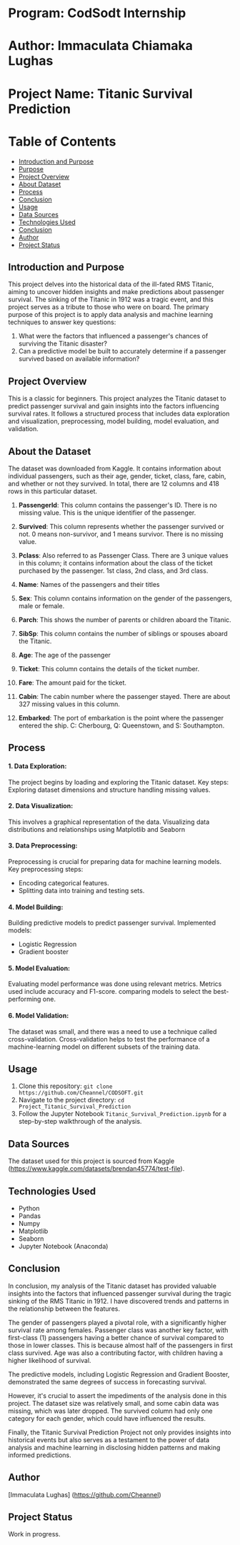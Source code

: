 # Program: CodSodt Internship

# Author: Immaculata Chiamaka Lughas

# Project Name: Titanic Survival Prediction

# Table of Contents
- [Introduction and Purpose](#Introduction-and-Purpose)
- [Purpose](#Purpose)
- [Project Overview](#Project-Overview)
- [About Dataset](#About-Dataset)
- [Process](#Process)
- [Conclusion](#Conclusion)
- [Usage](#Usage)
- [Data Sources](#Data-Sources)
- [Technologies Used](#Technologies-Used)
- [Conclusion](#Conclusion)
- [Author](#Author)
- [Project Status](Project-Status)

## Introduction and Purpose
This project delves into the historical data of the ill-fated RMS Titanic, aiming to uncover hidden insights and make predictions about passenger survival. The sinking of the Titanic in 1912 was a tragic event, and this project serves as a tribute to those who were on board.
The primary purpose of this project is to apply data analysis and machine learning techniques to answer key questions:

1. What were the factors that influenced a passenger's chances of surviving the Titanic disaster?
2. Can a predictive model be built to accurately determine if a passenger survived based on available information?

## Project Overview
This is a classic for beginners. This project analyzes the Titanic dataset to predict passenger survival and gain insights into the factors influencing survival rates. It follows a structured process that includes data exploration and visualization, preprocessing, model building, model evaluation, and validation.

## About the Dataset
The dataset was downloaded from Kaggle. It contains information about individual passengers, such as their age, gender, ticket, class, fare, cabin, and whether or not they survived. In total, there are 12 columns and 418 rows in this particular dataset.

1. **PassengerId**: This column contains the passenger's ID. There is no missing value. This is the unique identifier of the passenger.

2. **Survived**: This column represents whether the passenger survived or not. 0 means non-survivor, and 1 means survivor. There is no missing value.

3. **Pclass**: Also referred to as Passenger Class. There are 3 unique values in this column; it contains information about the class of the ticket purchased by the passenger. 1st class, 2nd class, and 3rd class.

4. **Name**: Names of the passengers and their titles

5. **Sex**: This column contains information on the gender of the passengers, male or female.

6. **Parch**: This shows the number of parents or children aboard the Titanic.

7. **SibSp**: This column contains the number of siblings or spouses aboard the Titanic.

8. **Age**: The age of the passenger

9. **Ticket**: This column contains the details of the ticket number.

10. **Fare**: The amount paid for the ticket.

11. **Cabin**: The cabin number where the passenger stayed. There are about 327 missing values in this column.

12. **Embarked**: The port of embarkation is the point where the passenger entered the ship.
C: Cherbourg, Q: Queenstown, and S: Southampton.

## Process
#### 1. Data Exploration:
The project begins by loading and exploring the Titanic dataset.
Key steps:
Exploring dataset dimensions and structure
handling missing values.

#### 2. Data Visualization:
This involves a graphical representation of the data.
Visualizing data distributions and relationships using Matplotlib and Seaborn

#### 3. Data Preprocessing:
Preprocessing is crucial for preparing data for machine learning models.
Key preprocessing steps:
- Encoding categorical features.
- Splitting data into training and testing sets.

#### 4. Model Building:
Building predictive models to predict passenger survival.
Implemented models:
- Logistic Regression
- Gradient booster

#### 5. Model Evaluation:
Evaluating model performance was done using relevant metrics.
Metrics used include accuracy and F1-score.
comparing models to select the best-performing one.

#### 6. Model Validation:
The dataset was small, and there was a need to use a technique called cross-validation.
Cross-validation helps to test the performance of a machine-learning model on different subsets of the training data.

## Usage
1. Clone this repository: `git clone https://github.com/Cheannel/CODSOFT.git`
2. Navigate to the project directory: `cd Project_Titanic_Survival_Prediction`
3. Follow the Jupyter Notebook `Titanic_Survival_Prediction.ipynb` for a step-by-step walkthrough of the analysis.

## Data Sources
The dataset used for this project is sourced from Kaggle (https://www.kaggle.com/datasets/brendan45774/test-file).

## Technologies Used
- Python
- Pandas
- Numpy
- Matplotlib
- Seaborn
- Jupyter Notebook (Anaconda)

## Conclusion
In conclusion, my analysis of the Titanic dataset has provided valuable insights into the factors that influenced passenger survival during the tragic sinking of the RMS Titanic in 1912. I have discovered trends and patterns in the relationship between the features.

The gender of passengers played a pivotal role, with a significantly higher survival rate among females.
Passenger class was another key factor, with first-class (1) passengers having a better chance of survival compared to those in lower classes. This is because almost half of the passengers in first class survived.
Age was also a contributing factor, with children having a higher likelihood of survival.

The predictive models, including Logistic Regression and Gradient Booster, demonstrated the same degrees of success in forecasting survival.

However, it's crucial to assert the impediments of the analysis done in this project. The dataset size was relatively small, and some cabin data was missing, which was later dropped. The survived column had only one category for each gender, which could have influenced the results.

Finally, the Titanic Survival Prediction Project not only provides insights into historical events but also serves as a testament to the power of data analysis and machine learning in disclosing hidden patterns and making informed predictions.

## Author
[Immaculata Lughas] (https://github.com/Cheannel)

## Project Status
Work in progress.


